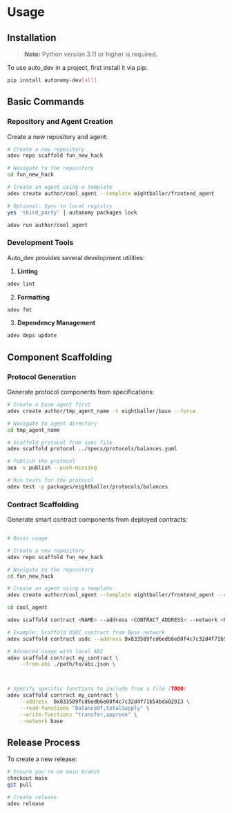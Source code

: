# Usage

## Installation

> **Note:** Python version 3.11 or higher is required.

To use auto_dev in a project, first install it via pip:

```bash
pip install autonomy-dev[all]
```

## Basic Commands

### Repository and Agent Creation

Create a new repository and agent:

```bash
# Create a new repository
adev repo scaffold fun_new_hack

# Navigate to the repository
cd fun_new_hack

# Create an agent using a template
adev create author/cool_agent --template eightballer/frontend_agent

# Optional: Sync to local registry
yes 'third_party' | autonomy packages lock

adev run author/cool_agent
```

### Development Tools

Auto_dev provides several development utilities:

1. **Linting**
```bash
adev lint
```

2. **Formatting**
```bash
adev fmt
```

3. **Dependency Management**
```bash
adev deps update
```

## Component Scaffolding

### Protocol Generation

Generate protocol components from specifications:

```bash
# Create a base agent first
adev create author/tmp_agent_name -t eightballer/base --force

# Navigate to agent directory
cd tmp_agent_name

# Scaffold protocol from spec file
adev scaffold protocol ../specs/protocols/balances.yaml 

# Publish the protocol
aea -s publish --push-missing

# Run tests for the protocol
adev test -p packages/eightballer/protocols/balances
```

### Contract Scaffolding

Generate smart contract components from deployed contracts:

```bash

# Basic usage

# Create a new repository
adev repo scaffold fun_new_hack

# Navigate to the repository
cd fun_new_hack

# Create an agent using a template
adev create author/cool_agent --template eightballer/frontend_agent --no-clean-up

cd cool_agent

adev scaffold contract <NAME> --address <CONTRACT_ADDRESS> --network <NETWORK_NAME>

# Example: Scaffold USDC contract from Base network
adev scaffold contract usdc --address 0x833589fcd6edb6e08f4c7c32d4f71b54bda02913 --network base

# Advanced usage with local ABI
adev scaffold contract my_contract \
    --from-abi ./path/to/abi.json \



# Specify specific functions to include from a file (TODO)
adev scaffold contract my_contract \
    --address  0x833589fcd6edb6e08f4c7c32d4f71b54bda02913 \
    --read-functions "balanceOf,totalSupply" \
    --write-functions "transfer,approve" \
    --network base
```

## Release Process

To create a new release:

```bash
# Ensure you're on main branch
checkout main
git pull

# Create release
adev release
```
